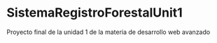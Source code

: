 # SistemaRegistroForestalUnit1
Proyecto final de la unidad 1 de la materia de desarrollo web avanzado
